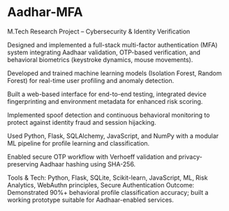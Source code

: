 # Aadhar-MFA
M.Tech Research Project – Cybersecurity & Identity Verification

Designed and implemented a full-stack multi-factor authentication (MFA) system integrating Aadhaar validation, OTP-based verification, and behavioral biometrics (keystroke dynamics, mouse movements).

Developed and trained machine learning models (Isolation Forest, Random Forest) for real-time user profiling and anomaly detection.

Built a web-based interface for end-to-end testing, integrated device fingerprinting and environment metadata for enhanced risk scoring.

Implemented spoof detection and continuous behavioral monitoring to protect against identity fraud and session hijacking.

Used Python, Flask, SQLAlchemy, JavaScript, and NumPy with a modular ML pipeline for profile learning and classification.

Enabled secure OTP workflow with Verhoeff validation and privacy-preserving Aadhaar hashing using SHA-256.

Tools & Tech: Python, Flask, SQLite, Scikit-learn, JavaScript, ML, Risk Analytics, WebAuthn principles, Secure Authentication
Outcome: Demonstrated 90%+ behavioral profile classification accuracy; built a working prototype suitable for Aadhaar-enabled services.

